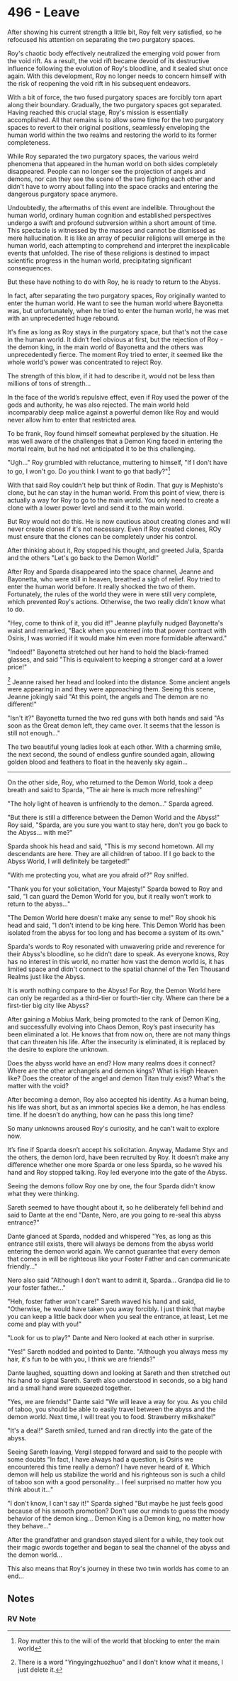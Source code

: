# 496 - Leave

After showing his current strength a little bit, Roy felt very satisfied, so he refocused his attention on separating the two purgatory spaces.

Roy's chaotic body effectively neutralized the emerging void power from the void rift. As a result, the void rift became devoid of its destructive influence following the evolution of Roy's bloodline, and it sealed shut once again. With this development, Roy no longer needs to concern himself with the risk of reopening the void rift in his subsequent endeavors.

With a bit of force, the two fused purgatory spaces are forcibly torn apart along their boundary. Gradually, the two purgatory spaces got separated. Having reached this crucial stage, Roy's mission is essentially accomplished. All that remains is to allow some time for the two purgatory spaces to revert to their original positions, seamlessly enveloping the human world within the two realms and restoring the world to its former completeness.

While Roy separated the two purgatory spaces, the various weird phenomena that appeared in the human world on both sides completely disappeared. People can no longer see the projection of angels and demons, nor can they see the scene of the two fighting each other and didn't have to worry about falling into the space cracks and entering the dangerous purgatory space anymore.

Undoubtedly, the aftermaths of this event are indelible. Throughout the human world, ordinary human cognition and established perspectives undergo a swift and profound subversion within a short amount of time. This spectacle is witnessed by the masses and cannot be dismissed as mere hallucination. It is like an array of peculiar religions will emerge in the human world, each attempting to comprehend and interpret the inexplicable events that unfolded. The rise of these religions is destined to impact scientific progress in the human world, precipitating significant consequences.

But these have nothing to do with Roy, he is ready to return to the Abyss.

In fact, after separating the two purgatory spaces, Roy originally wanted to enter the human world. He want to see the human world where Bayonetta was, but unfortunately, when he tried to enter the human world, he was met with an unprecedented huge rebound.

It's fine as long as Roy stays in the purgatory space, but that's not the case in the human world. It didn’t feel obvious at first, but the rejection of Roy - the demon king, in the main world of Bayonetta and the others was unprecedentedly fierce. The moment Roy tried to enter, it seemed like the whole world's power was concentrated to reject Roy.

The strength of this blow, if it had to describe it, would not be less than millions of tons of strength...

In the face of the world’s repulsive effect, even if Roy used the power of the gods and authority, he was also rejected. The main world held incomparably deep malice against a powerful demon like Roy and would never allow him to enter that restricted area.

To be frank, Roy found himself somewhat perplexed by the situation. He was well aware of the challenges that a Demon King faced in entering the mortal realm, but he had not anticipated it to be this challenging.

"Ugh..." Roy grumbled with reluctance, muttering to himself, "If I don't have to go, I won't go. Do you think I want to go that badly?"[^2]

With that said Roy couldn't help but think of Rodin. That guy is Mephisto's clone, but he can stay in the human world. From this point of view, there is actually a way for Roy to go to the main world. You only need to create a clone with a lower power level and send it to the main world.

But Roy would not do this. He is now cautious about creating clones and will never create clones if it's not necessary. Even if Roy created clones, ROy must ensure that the clones can be completely under his control.

After thinking about it, Roy stopped his thought, and greeted Julia, Sparda and the others "Let's go back to the Demon World!"

After Roy and Sparda disappeared into the space channel, Jeanne and Bayonetta, who were still in heaven, breathed a sigh of relief. Roy tried to enter the human world before. It really shocked the two of them. Fortunately, the rules of the world they were in were still very complete, which prevented Roy's actions. Otherwise, the two really didn't know what to do.

"Hey, come to think of it, you did it!" Jeanne playfully nudged Bayonetta's waist and remarked, "Back when you entered into that power contract with Osiris, I was worried if it would make him even more formidable afterward."

"Indeed!" Bayonetta stretched out her hand to hold the black-framed glasses, and said "This is equivalent to keeping a stronger card at a lower price!"

[^1] Jeanne raised her head and looked into the distance. Some ancient angels were appearing in and they were approaching them. Seeing this scene, Jeanne jokingly said "At this point, the angels and The demon are no different!"

"Isn't it?" Bayonetta turned the two red guns with both hands and said "As soon as the Great demon left, they came over. It seems that the lesson is still not enough..."

The two beautiful young ladies look at each other. With a charming smile, the next second, the sound of endless gunfire sounded again, allowing golden blood and feathers to float in the heavenly sky again...

***

On the other side, Roy, who returned to the Demon World, took a deep breath and said to Sparda, "The air here is much more refreshing!"

"The holy light of heaven is unfriendly to the demon..." Sparda agreed.

"But there is still a difference between the Demon World and the Abyss!" Roy said, "Sparda, are you sure you want to stay here, don't you go back to the Abyss... with me?"

Sparda shook his head and said, "This is my second hometown. All my descendants are here. They are all children of taboo. If I go back to the Abyss World, I will definitely be targeted!"

"With me protecting you, what are you afraid of?" Roy sniffed.

"Thank you for your solicitation, Your Majesty!" Sparda bowed to Roy and said, "I can guard the Demon World for you, but it really won't work to return to the abyss..."

"The Demon World here doesn't make any sense to me!" Roy shook his head and said, "I don't intend to be king here. This Demon World has been isolated from the abyss for too long and has become a system of its own."

Sparda's words to Roy resonated with unwavering pride and reverence for their Abyss's bloodline, so he didn't dare to speak. As everyone knows, Roy has no interest in this world, no matter how vast the demon world is, it has limited space and didn't connect to the spatial channel of the Ten Thousand Realms just like the Abyss.

It is worth nothing compare to the Abyss! For Roy, the Demon World here can only be regarded as a third-tier or fourth-tier city. Where can there be a first-tier big city like Abyss?

After gaining a Mobius Mark, being promoted to the rank of Demon King, and successfully evolving into Chaos Demon, Roy’s past insecurity has been eliminated a lot. He knows that from now on, there are not many things that can threaten his life. After the insecurity is eliminated, it is replaced by the desire to explore the unknown.

Does the abyss world have an end? How many realms does it connect? Where are the other archangels and demon kings? What is High Heaven like? Does the creator of the angel and demon Titan truly exist? What's the matter with the void?

After becoming a demon, Roy also accepted his identity. As a human being, his life was short, but as an immortal species like a demon, he has endless time. If he doesn’t do anything, how can he pass this long time?

So many unknowns aroused Roy's curiosity, and he can't wait to explore now.

It’s fine if Sparda doesn’t accept his solicitation. Anyway, Madame Styx and the others, the demon lord, have been recruited by Roy. It doesn’t make any difference whether one more Sparda or one less Sparda, so he waved his hand and Roy stopped talking. Roy led everyone into the gate of the Abyss.

Seeing the demons follow Roy one by one, the four Sparda didn't know what they were thinking.

Sareth seemed to have thought about it, so he deliberately fell behind and said to Dante at the end "Dante, Nero, are you going to re-seal this abyss entrance?"

Dante glanced at Sparda, nodded and whispered "Yes, as long as this entrance still exists, there will always be demons from the abyss world entering the demon world again. We cannot guarantee that every demon that comes in will be righteous like your Foster Father and can communicate friendly..."

Nero also said "Although I don't want to admit it, Sparda... Grandpa did lie to your foster father..."

"Heh, foster father won't care!" Sareth waved his hand and said, "Otherwise, he would have taken you away forcibly. I just think that maybe you can keep a little back door when you seal the entrance, at least, Let me come and play with you!"

"Look for us to play?" Dante and Nero looked at each other in surprise.

"Yes!" Sareth nodded and pointed to Dante. "Although you always mess my hair, it's fun to be with you, I think we are friends?"

Dante laughed, squatting down and looking at Sareth and then stretched out his hand to signal Sareth. Sareth also understood in seconds, so a big hand and a small hand were squeezed together.

"Yes, we are friends!" Dante said "We will leave a way for you. As you child of taboo, you should be able to easily travel between the abyss and the demon world. Next time, I will treat you to food. Strawberry milkshake!"

"It's a deal!" Sareth smiled, turned and ran directly into the gate of the abyss.

Seeing Sareth leaving, Vergil stepped forward and said to the people with some doubts "In fact, I have always had a question, is Osiris we encountered this time really a demon? I have never heard of it. Which demon will help us stabilize the world and his righteous son is such a child of taboo son with a good personality... I feel surprised no matter how you think about it..."

"I don't know, I can't say it!" Sparda sighed "But maybe he just feels good because of his smooth promotion? Don't use our minds to guess the moody behavior of the demon king... Demon King is a Demon king, no matter how they behave..."

After the grandfather and grandson stayed silent for a while, they took out their magic swords together and began to seal the channel of the abyss and the demon world...

This also means that Roy's journey in these two twin worlds has come to an end...

## Notes

### RV Note

[^1]: There is a word "Yingyingzhuozhuo" and I don't know what it means, I just delete it.

[^2]: Roy mutter this to the will of the world that blocking to enter the main world
